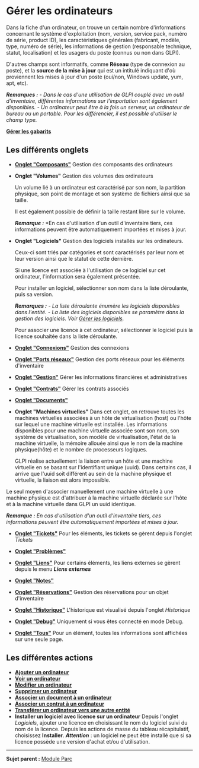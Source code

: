 Gérer les ordinateurs
=====================

Dans la fiche d'un ordinateur, on trouve un certain nombre d'informations concernant le système d'exploitation (nom, version, service pack, numéro de série, product ID), les caractéristiques générales (fabricant, modèle, type, numéro de série), les informations de gestion (responsable technique, statut, localisation) et les usagers du poste (connus ou non dans GLPI).

D'autres champs sont informatifs, comme **Réseau** (type de connexion au poste), et la **source de la mise à jour** qui est un intitulé indiquant d'où proviennent les mises à jour d'un poste (oui/non, Windows update, yum, apt, etc).

***Remarques :***
*- Dans le cas d'une utilisation de GLPI couplé avec un outil d'inventaire, différentes informations sur l'importation sont également disponibles.*
*- Un ordinateur peut être à la fois un serveur, un ordinateur de bureau ou un portable. Pour les différencier, il est possible d'utiliser le champ type.*

**[Gérer les gabarits](index.php?fr/Les_différentes_actions/Gérer_les_gabarits.md)**

Les différents onglets
----------------------
-   **[Onglet "Composants"](index.php?fr/Les_différents_onglets/Onglet_Composants.md)**
     Gestion des composants des ordinateurs

-   **Onglet "Volumes"**
     Gestion des volumes des ordinateurs

    Un volume lié à un ordinateur est caractérisé par son nom, la partition physique, son point de montage et son système de fichiers ainsi que sa taille.

    Il est également possible de définir la taille restant libre sur le volume.

    ***Remarque :*** *En cas d'utilisation d'un outil d'inventaire tiers, ces informations peuvent être automatiquement importées et mises à jour.

-   **Onglet "Logiciels"**
     Gestion des logiciels installés sur les ordinateurs.

    Ceux-ci sont triés par catégories et sont caractérisés par leur nom et leur version ainsi que le statut de cette dernière.

    Si une licence est associée à l'utilisation de ce logiciel sur cet ordinateur, l'information sera également présentée.

    Pour installer un logiciel, sélectionner son nom dans la liste déroulante, puis sa version.

    ***Remarques :***
    *- La liste déroulante énumère les logiciels disponibles dans l'entité.*
    *- La liste des logiciels disponibles se paramètre dans la gestion des logiciels. Voir [*Gérer les logiciels*](inventory_software.html "Les logiciels se gèrent depuis le menu Parc > Logiciel").*

    Pour associer une licence à cet ordinateur, sélectionner le logiciel puis la licence souhaitée dans la liste déroulante.


-   **[Onglet "Connexions"](index.php?fr/Les_différents_onglets/Onglet_Connexions.md)**
     Gestion des connexions

-   **[Onglet "Ports réseaux"](index.php?fr/Les_différents_onglets/Onglet_Ports_réseaux.md)**
     Gestion des ports réseaux pour les éléments d'inventaire

-   **[Onglet "Gestion"](index.php?fr/Les_différents_onglets/Onglet_Gestion.md)**
    Gérer les informations financières et administratives

-   **[Onglet "Contrats"](index.php?fr/Les_différents_onglets/Onglet_Contrats.md)**
    Gérer les contrats associés

-   **[Onglet "Documents"](index.php?fr/Les_différents_onglets/Onglet_Documents.md)**

-   **Onglet "Machines virtuelles"**
    Dans cet onglet, on retrouve toutes les machines virtuelles associées à un hôte de virtualisation (host) ou l'hôte sur lequel une machine virtuelle est installée. Les informations disponibles pour une machine virtuelle associée sont son nom, son système de virtualisation, son modèle de virtualisation, l'état de la machine virtuelle, la mémoire allouée ainsi que le nom de la machine physique(hôte) et le nombre de processeurs logiques.

    GLPI réalise actuellement la liaison entre un hôte et une machine virtuelle en se basant sur l'identifiant unique (uuid). Dans certains cas, il arrive que l'uuid soit différent au sein de la machine physique et virtuelle, la liaison est alors impossible.

   Le seul moyen d'associer manuellement une machine virtuelle à une machine physique est d'attribuer à la machine virtuelle déclarée sur l'hôte et à la machine virtuelle dans GLPI un uuid identique.

   ***Remarque :** En cas d'utilisation d'un outil d'inventaire tiers, ces informations peuvent être automatiquement importées et mises à jour.*

-   **[Onglet "Tickets"](index.php?fr/Les_différents_onglets/Onglet_Tickets.md)**
    Pour les éléments, les tickets se gèrent depuis l'onglet *Tickets*

-   **[Onglet "Problèmes"](index.php?fr/Les_différents_onglets/Onglet_Problèmes.md)**

-   **[Onglet "Liens"](index.php?fr/Les_différents_onglets/Onglet_Liens.md)**
     Pour certains éléments, les liens externes se gèrent depuis le menu ***Liens externes***

-   **[Onglet "Notes"](index.php?fr/Les_différents_onglets/Onglet_Notes.md)**

-   **[Onglet "Réservations"](index.php?fr/Les_différents_onglets/Onglet_Réservations.md)**
     Gestion des réservations pour un objet d'inventaire

-   **[Onglet "Historique"](index.php?fr/Les_différents_onglets/Onglet_Historique.md)**
     L'historique est visualisé depuis l'onglet *Historique*

-   **[Onglet "Debug"](index.php?fr/Les_différents_onglets/Onglet_Debug.md)**
    Uniquement si vous êtes connecté en mode Debug.

-   **[Onglet "Tous"](index.php?fr/Les_différents_onglets/Onglet_Tous.md)**
     Pour un élément, toutes les informations sont affichées sur une seule page.

Les différentes actions
-----------------------
-   **[Ajouter un  ordinateur](index.php?fr/Les_différentes_actions/Créer_un_nouvel_objet.md)**
-   **[Voir un ordinateur](index.php?fr/Les_différentes_actions/Visualiser_un_objet.md)**
-   **[Modifier un ordinateur](index.php?fr/Les_différentes_actions/Modifier_un_objet.md)**
-   **[Supprimer un ordinateur](index.php?fr/Les_différentes_actions/Supprimer_un_objet.md)**
-   **[Associer un document à un ordinateur](index.php?fr/Les_différentes_actions/Lier_un_document_à_un_objet.md)**
-   **[Associer un contrat à un ordinateur](index.php?fr/Les_différentes_actions/Lier_un_contrat_à_un_objet.md)**
-   **[Transférer un ordinateur vers une autre entité](index.php?fr/Les_différentes_actions/Transférer_un_objet.md)**
-   **Installer un logiciel avec licence sur un ordinateur**
    Depuis l'onglet *Logiciels*, ajouter une licence en choisissant le nom du logiciel suivi du nom de la licence.
    Depuis les actions de masse du tableau récapitulatif, choisissez **Installer**.
    ***Attention*** : un logiciel ne peut être installé que si sa licence possède une version d'achat et/ou d'utilisation.

------------
**Sujet parent :** [Module Parc](index.php?fr/03_Module_Parc/01_Module_Parc.md "Module Parc de GLPI")
